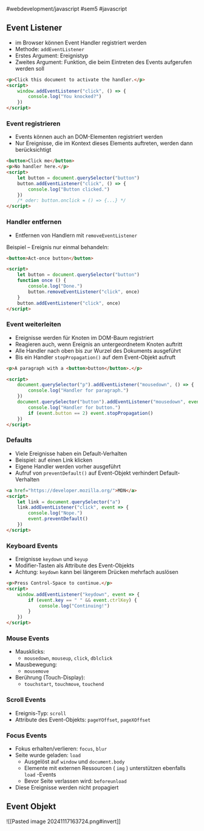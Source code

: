 #webdevelopment/javascript #sem5 #javascript 

## Event Listener
- im Browser können Event Handler registriert werden
- Methode: `addEventListener`
- Erstes Argument: Ereignistyp  
- Zweites Argument: Funktion, die beim Eintreten des Events aufgerufen werden soll

```html
<p>Click this document to activate the handler.</p>
<script>
	window.addEventListener("click", () => {
		console.log("You knocked?")
	})
</script>
```
### Event registrieren
- Events können auch an DOM-Elementen registriert werden
- Nur Ereignisse, die im Kontext dieses Elements auftreten, werden dann berücksichtigt

```html
<button>Click me</button>
<p>No handler here.</p>
<script>
	let button = document.querySelector("button")
	button.addEventListener("click", () => {
		console.log("Button clicked.")
	})
	/* oder: button.onclick = () => {...} */
</script>
```

### Handler entfernen
- Entfernen von Handlern mit `removeEventListener`

Beispiel – Ereignis nur einmal behandeln:
```html
<button>Act-once button</button>

<script>
	let button = document.querySelector("button")
	function once () {  
		console.log("Done.")
		button.removeEventListener("click", once)
	}
	button.addEventListener("click", once)
</script>
```
### Event weiterleiten
- Ereignisse werden für Knoten im DOM-Baum registriert
- Reagieren auch, wenn Ereignis an untergeordnetem Knoten auftritt  
- Alle Handler nach oben bis zur Wurzel des Dokuments ausgeführt
- Bis ein Handler `stopPropagation()` auf dem Event-Objekt aufruft

```html
<p>A paragraph with a <button>button</button>.</p>

<script>
	document.querySelector("p").addEventListener("mousedown", () => {
		console.log("Handler for paragraph.")
	})
	document.querySelector("button").addEventListener("mousedown", event => {
		console.log("Handler for button.")
		if (event.button == 2) event.stopPropagation()
	})
</script>
```
### Defaults
- Viele Ereignisse haben ein Default-Verhalten
- Beispiel: auf einen Link klicken
- Eigene Handler werden vorher ausgeführt
- Aufruf von `preventDefault()` auf Event-Objekt verhindert Default-Verhalten

```html
<a href="https://developer.mozilla.org/">MDN</a>
<script>
	let link = document.querySelector("a")
	link.addEventListener("click", event => {
		console.log("Nope.")
		event.preventDefault()
	})
</script>
```
### Keyboard Events
- Ereignisse `keydown` und `keyup`
- Modifier-Tasten als Attribute des Event-Objekts
- Achtung: `keydown` kann bei längerem Drücken mehrfach auslösen

```html
<p>Press Control-Space to continue.</p>  
<script>  
	window.addEventListener("keydown", event => {  
		if (event.key == " " && event.ctrlKey) {  
			console.log("Continuing!")  
		}  
	})  
</script>
```
### Mouse Events
- Mausklicks:
	- `mousedown`, `mouseup`, `click`, `dblclick` 
- Mausbewegung:
	- `mousemove`
- Berührung (Touch-Display):
	- `touchstart`, `touchmove`, `touchend`
### Scroll Events
- Ereignis-Typ: `scroll`
- Attribute des Event-Objekts: `pageYOffset`, `pageXOffset`
### Focus Events
- Fokus erhalten/verlieren: `focus`, `blur`
- Seite wurde geladen: `load`
	- Ausgelöst auf `window` und `document.body`
	- Elemente mit externen Ressourcen ( `img` ) unterstützen ebenfalls `load` -Events
	- Bevor Seite verlassen wird: `beforeunload`
- Diese Ereignisse werden nicht propagiert 
## Event Objekt
![[Pasted image 20241117163724.png#invert]]
